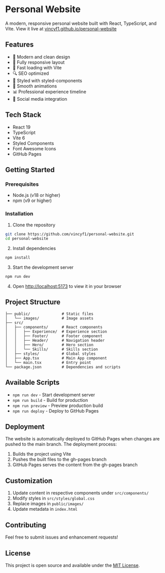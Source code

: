# Personal Website

A modern, responsive personal website built with React, TypeScript, and Vite. View it live at [vincyf1.github.io/personal-website](https://vincyf1.github.io/personal-website)

## Features

- 🎨 Modern and clean design
- 📱 Fully responsive layout
- 🚀 Fast loading with Vite
- 🔍 SEO optimized
- 💅 Styled with styled-components
- 🌙 Smooth animations
- 📊 Professional experience timeline
- 🔗 Social media integration

## Tech Stack

- React 19
- TypeScript
- Vite 6
- Styled Components
- Font Awesome Icons
- GitHub Pages

## Getting Started

### Prerequisites

- Node.js (v18 or higher)
- npm (v9 or higher)

### Installation

1. Clone the repository
```bash
git clone https://github.com/vincyf1/personal-website.git
cd personal-website
```

2. Install dependencies
```bash
npm install
```

3. Start the development server
```bash
npm run dev
```

4. Open [http://localhost:5173](http://localhost:5173) to view it in your browser

## Project Structure

```
├── public/              # Static files
│   └── images/          # Image assets
├── src/
│   ├── components/      # React components
│   │   ├── Experience/  # Experience section
│   │   ├── Footer/      # Footer component
│   │   ├── Header/      # Navigation header
│   │   ├── Hero/        # Hero section
│   │   └── Skills/      # Skills section
│   ├── styles/          # Global styles
│   ├── App.tsx          # Main App component
│   └── main.tsx         # Entry point
└── package.json         # Dependencies and scripts
```

## Available Scripts

- `npm run dev` - Start development server
- `npm run build` - Build for production
- `npm run preview` - Preview production build
- `npm run deploy` - Deploy to GitHub Pages

## Deployment

The website is automatically deployed to GitHub Pages when changes are pushed to the main branch. The deployment process:

1. Builds the project using Vite
2. Pushes the built files to the gh-pages branch
3. GitHub Pages serves the content from the gh-pages branch

## Customization

1. Update content in respective components under `src/components/`
2. Modify styles in `src/styles/global.css`
3. Replace images in `public/images/`
4. Update metadata in `index.html`

## Contributing

Feel free to submit issues and enhancement requests!

## License

This project is open source and available under the [MIT License](LICENSE).


